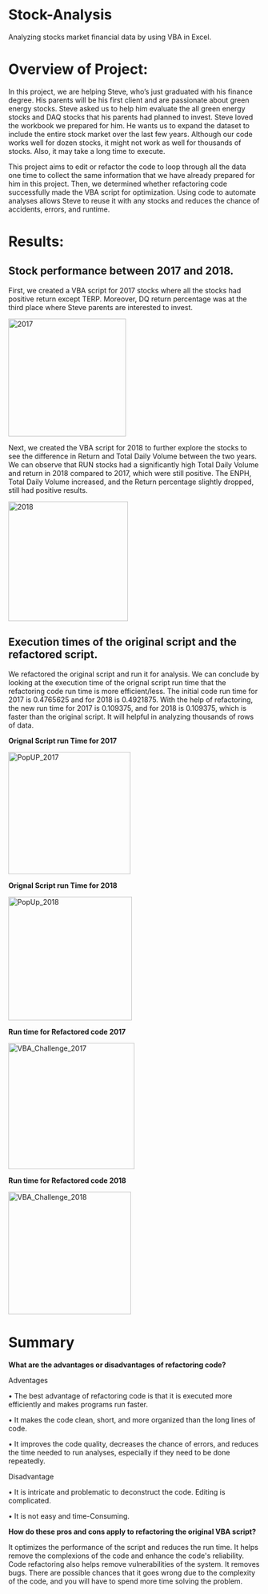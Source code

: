 # Stock-Analysis
Analyzing stocks market financial data by using VBA in Excel.

# Overview of Project: 
In this project, we are helping Steve, who’s just graduated with his finance degree. His parents will be his first client and are passionate about green energy stocks. Steve asked us to help him evaluate the all green energy stocks and DAQ stocks that his parents had planned to invest. 
Steve loved the workbook we prepared for him. He wants us to expand the dataset to include the entire stock market over the last few years. Although our code works well for dozen stocks, it might not work as well for thousands of stocks. Also, it may take a long time to execute.

This project aims to edit or refactor the code to loop through all the data one time to collect the same information that we have already prepared for him in this project. Then, we determined whether refactoring code successfully made the VBA script for optimization. Using code to automate analyses allows Steve to reuse it with any stocks and reduces the chance of accidents, errors, and runtime.
# Results: 
## Stock performance between 2017 and 2018.
First, we created a VBA script for 2017 stocks where all the stocks had positive return except TERP. Moreover, DQ return percentage was at the third place where Steve parents are interested to invest.

<img width="235" alt="2017" src="https://user-images.githubusercontent.com/92646311/164845511-041a0b50-f6ee-4411-9d12-98aa6736c86f.png">

Next, we created the VBA script for 2018 to further explore the stocks to see the difference in Return and Total Daily Volume between the two years. We can observe that RUN stocks had a significantly high Total Daily Volume and return in 2018 compared to 2017, which were still positive. The ENPH, Total Daily Volume increased, and the Return percentage slightly dropped, still had positive results.

<img width="239" alt="2018" src="https://user-images.githubusercontent.com/92646311/164845563-89e59dfa-ef70-410a-8298-91163abbba66.png">

## Execution times of the original script and the refactored script.
We refactored the original script and run it for analysis. We can conclude by looking at the execution time of the orignal script run time that the refactoring code run time is more efficient/less. The initial code run time for 2017 is 0.4765625 and for 2018 is 0.4921875. With the help of refactoring, the new run time for 2017 is  0.109375, and for 2018 is 0.109375, which is faster than the original script. It will helpful in analyzing thousands of rows of data.

**Orignal Script run Time for 2017**

<img width="244" alt="PopUP_2017" src="https://user-images.githubusercontent.com/92646311/164847825-8ea9cb9f-002a-4974-81a0-6897c780b833.png">

**Orignal Script run Time for 2018**

<img width="247" alt="PopUp_2018" src="https://user-images.githubusercontent.com/92646311/164851902-b742cb9a-ff32-445a-b53f-a259a1e09153.png">

**Run time for Refactored code 2017**

<img width="252" alt="VBA_Challenge_2017" src="https://user-images.githubusercontent.com/92646311/164984880-53821149-8a4b-43ce-866f-553078be0a6b.png">


**Run time for Refactored code 2018**

<img width="245" alt="VBA_Challenge_2018" src="https://user-images.githubusercontent.com/92646311/164984887-5539dca1-a974-4573-8595-164d5316d056.png">




# Summary 

**What are the advantages or disadvantages of refactoring code?**

Adventages

•	The best advantage of refactoring code is that it is executed more efficiently and makes programs run faster. 

•	It makes the code clean, short, and more organized than the long lines of code. 

•	It improves the code quality, decreases the chance of errors, and reduces the time needed to run analyses, especially if they need to be done repeatedly.

Disadvantage

•	It is intricate and problematic to deconstruct the code. Editing is complicated. 

•	It is not easy and time-Consuming. 

**How do these pros and cons apply to refactoring the original VBA script?**

It optimizes the performance of the script and reduces the run time. It helps remove the complexions of the code and enhance the code's reliability. Code refactoring also helps remove vulnerabilities of the system. It removes bugs. There are possible chances that it goes wrong due to the complexity of the code, and you will have to spend more time solving the problem.


